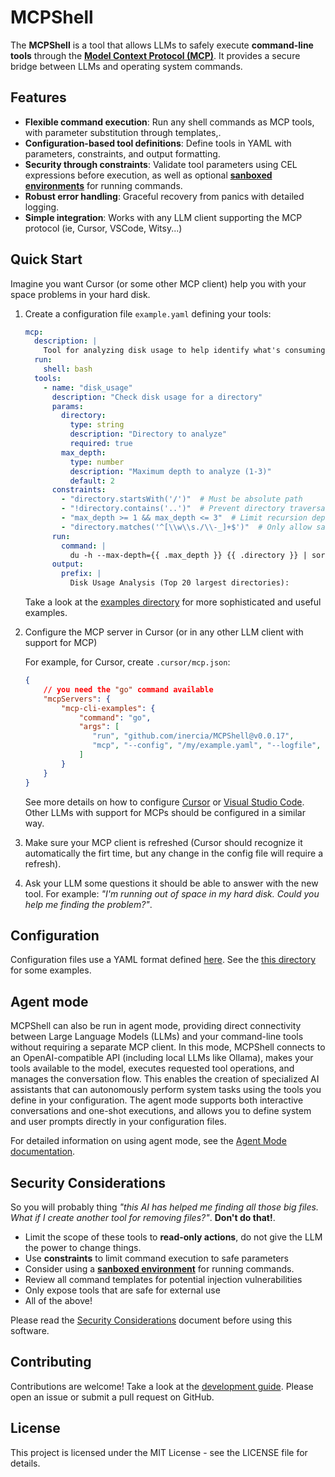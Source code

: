 # MCPShell

<!--p align="center">
  <img src="docs/banner.png" alt="banner" width="600"/>
</p-->


The **MCPShell** is a tool that allows LLMs to safely execute **command-line tools**
through the [**Model Context Protocol (MCP)**](https://modelcontextprotocol.io/).
It provides a secure bridge between LLMs and operating system commands.

## Features

- **Flexible command execution**: Run any shell commands as MCP tools,
  with parameter substitution through templates,.
- **Configuration-based tool definitions**: Define tools in YAML with parameters,
  constraints, and output formatting.
- **Security through constraints**: Validate tool parameters using CEL expressions
  before execution, as well as optional [**sanboxed environments**](docs/config-runners.md)
  for running commands.
- **Robust error handling**: Graceful recovery from panics with detailed logging.
- **Simple integration**: Works with any LLM client supporting the MCP protocol
  (ie, Cursor, VSCode, Witsy...)

## Quick Start

Imagine you want Cursor (or some other MCP client) help you with your
space problems in your hard disk.

1. Create a configuration file `example.yaml` defining your tools:

   ```yaml
   mcp:
     description: |
       Tool for analyzing disk usage to help identify what's consuming space.
     run:
       shell: bash
     tools:
       - name: "disk_usage"
         description: "Check disk usage for a directory"
         params:
           directory:
             type: string
             description: "Directory to analyze"
             required: true
           max_depth:
             type: number
             description: "Maximum depth to analyze (1-3)"
             default: 2
         constraints:
           - "directory.startsWith('/')"  # Must be absolute path
           - "!directory.contains('..')"  # Prevent directory traversal
           - "max_depth >= 1 && max_depth <= 3"  # Limit recursion depth
           - "directory.matches('^[\\w\\s./\\-_]+$')"  # Only allow safe path characters, prevent command injection
         run:
           command: |
             du -h --max-depth={{ .max_depth }} {{ .directory }} | sort -hr | head -20
         output:
           prefix: |
             Disk Usage Analysis (Top 20 largest directories):
   ```

   Take a look at the [examples directory](examples) for more sophisticated and useful examples.

2. Configure the MCP server in Cursor (or in any other LLM client with support for MCP)

   For example, for Cursor, create `.cursor/mcp.json`:

   ```json
   {
       // you need the "go" command available
       "mcpServers": {
           "mcp-cli-examples": {
               "command": "go",
               "args": [
                  "run", "github.com/inercia/MCPShell@v0.0.17",
                  "mcp", "--config", "/my/example.yaml", "--logfile", "/some/path/mcpshell/example.log"
               ]
           }
       }
   }
   ```

   See more details on how to configure [Cursor](docs/usage-cursor.md) or
   [Visual Studio Code](docs/usage-vscode.md). Other LLMs with support for MCPs
   should be configured in a similar way.

3. Make sure your MCP client is refreshed (Cursor should recognize it automatically the
   firt time, but any change in the config file will require a refresh).
4. Ask your LLM some questions it should be able to answer with the new tool. For example:
   _"I'm running out of space in my hard disk. Could you help me finding the problem?"_.

## Configuration

Configuration files use a YAML format defined [here](docs/config.md).
See the [this directory](examples) for some examples.

## Agent mode

MCPShell can also be run in agent mode, providing direct connectivity between Large Language Models
(LLMs) and your command-line tools without requiring a separate MCP client. In this mode,
MCPShell connects to an OpenAI-compatible API (including local LLMs like Ollama), makes your
tools available to the model, executes requested tool operations, and manages the conversation flow.
This enables the creation of specialized AI assistants that can autonomously perform system tasks
using the tools you define in your configuration. The agent mode supports both interactive
conversations and one-shot executions, and allows you to define system and user prompts directly
in your configuration files.

For detailed information on using agent mode, see the [Agent Mode documentation](docs/usage-agent.md).

## Security Considerations

So you will probably thing
_"this AI has helped me finding all those big files. What if I create another tool for removing files?"_.
**Don't do that!**.

- Limit the scope of these tools to **read-only actions**, do not give the LLM the power to change things.
- Use **constraints** to limit command execution to safe parameters
- Consider using a [**sanboxed environment**](docs/config-runners.md) for running commands.
- Review all command templates for potential injection vulnerabilities
- Only expose tools that are safe for external use
- All of the above!

Please read the [Security Considerations](docs/security.md) document before using this software.

## Contributing

Contributions are welcome! Take a look at the [development guide](docs/development.md).
Please open an issue or submit a pull request on GitHub.

## License

This project is licensed under the MIT License - see the LICENSE file for details.
